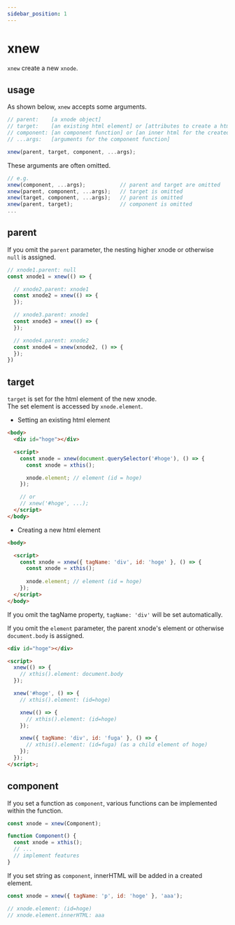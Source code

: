 ```yaml
---
sidebar_position: 1
---
```


# xnew
`xnew` create a new `xnode`.

## usage
As shown below, `xnew` accepts some arguments.

```js
// parent:    [a xnode object]
// target:    [an existing html element] or [attributes to create a html element]  
// component: [an component function] or [an inner html for the created html element]  
// ...args:   [arguments for the component function]

xnew(parent, target, component, ...args);
```

These arguments are often omitted.  

```js
// e.g.
xnew(component, ...args);           // parent and target are omitted
xnew(parent, component, ...args);   // target is omitted
xnew(target, component, ...args);   // parent is omitted
xnew(parent, target);               // component is omitted
...
```
## parent
If you omit the `parent` parameter, the nesting higher xnode or otherwise `null` is assigned.   
    
```js
// xnode1.parent: null
const xnode1 = xnew(() => {

  // xnode2.parent: xnode1
  const xnode2 = xnew(() => {
  });

  // xnode3.parent: xnode1
  const xnode3 = xnew(() => {
  });

  // xnode4.parent: xnode2
  const xnode4 = xnew(xnode2, () => {
  });
})
```
## target
`target` is set for the html element of the new xnode.  
The set element is accessed by `xnode.element`.

- Setting an existing html element  
```html
<body>
  <div id="hoge"></div>

  <script>
    const xnode = xnew(document.querySelector('#hoge'), () => {
      const xnode = xthis();

      xnode.element; // element (id = hoge)
    });

    // or
    // xnew('#hoge', ...);
  </script>
</body>
```

- Creating a new html element   
```html
<body>

  <script>
    const xnode = xnew({ tagName: 'div', id: 'hoge' }, () => {
      const xnode = xthis();
      
      xnode.element; // element (id = hoge)
    });
  </script>
</body>
```

If you omit the tagName property, `tagName: 'div'` will be set automatically.  

If you omit the `element` parameter, the parent xnode's element or otherwise `document.body` is assigned. 
    
```html
<div id="hoge"></div>

<script>
  xnew(() => {
    // xthis().element: document.body
  });

  xnew('#hoge', () => {
    // xthis().element: (id=hoge)

    xnew(() => {
      // xthis().element: (id=hoge)
    });

    xnew({ tagName: 'div', id: 'fuga' }, () => {
      // xthis().element: (id=fuga) (as a child element of hoge)
    });
  });
</script>;
```

## component
If you set a function as `component`, various functions can be implemented within the function.

```js
const xnode = xnew(Component);

function Component() {
  const xnode = xthis();
  // ...
  // implement features
}
```


If you set string as `component`, innerHTML will be added in a created element.

```js
const xnode = xnew({ tagName: 'p', id: 'hoge' }, 'aaa');

// xnode.element: (id=hoge)
// xnode.element.innerHTML: aaa
```
